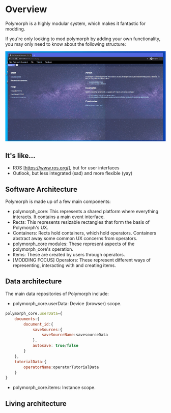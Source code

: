 # Overview

Polymorph is a highly modular system, which makes it fantastic for modding. 

If you're only looking to mod polymorph by adding your own functionality, you may only need to know about the following structure:

![](https://raw.githubusercontent.com/acenturyandabit/polymorph/largeAssets/assets/readme2.gif)





## It's like...
- ROS [https://www.ros.org/], but for user interfaces
- Outlook, but less integrated (sad) and more flexible (yay)
## Software Architecture
Polymorph is made up of a few main components:
- polymorph_core: This represents a shared platform where everything interacts. It contains a main event interface.
- Rects: This represents resizable rectangles that form the basis of Polymorph's UX.
- Containers: Rects hold containers, which hold operators. Containers abstract away some common UX concerns from operators.
- polymorph_core modules: These represent aspects of the polymorph_core's operation.
- Items: These are created by users through operators.
- [MODDING FOCUS] Operators: These represent different ways of representing, interacting with and creating items.

## Data architecture
The main data repositories of Polymorph include:
- polymorph_core.userData: Device (browser) scope. 
```javascript
polymorph_core.userData={
    documents:{
        document_id:{
            saveSources:{
                saveSourceName:savesourceData
            },
            autosave: true/false
        }
    },
    tutorialData:{
        operatorName:operatorTutorialData
    }
}
```
- polymorph_core.items: Instance scope.
## Living architecture
